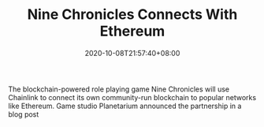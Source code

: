 ﻿---
title: "Nine Chronicles Connects With Ethereum"
date: 2020-10-08T21:57:40+08:00
lastmod: 2020-10-08T16:45:40+08:00
draft: false
authors: ["Grant"]
description: "The blockchain-powered role playing game Nine Chronicles will use Chainlink to connect its own community-run blockchain to popular networks like Ethereum. Game studio Planetarium announced the partnership in a blog post"
featuredImage: "nine-chronicles-connects-with-ethereum.png"
tags: ["Virtual World","Play to Earn"]
categories: ["news"]
news: ["Virtual World"]
weight: 
lightgallery: true
pinned: false
recommend: false
recommend1: false
---

The blockchain-powered role playing game Nine Chronicles will use Chainlink to connect its own community-run blockchain to popular networks like Ethereum. Game studio Planetarium announced the partnership in a blog post

<!--more-->

